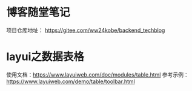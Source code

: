# 博客随堂笔记
项目仓库地址： https://gitee.com/ww24kobe/backend_techblog

# layui之数据表格
使用文档：https://www.layuiweb.com/doc/modules/table.html
参考示例：https://www.layuiweb.com/demo/table/toolbar.html


